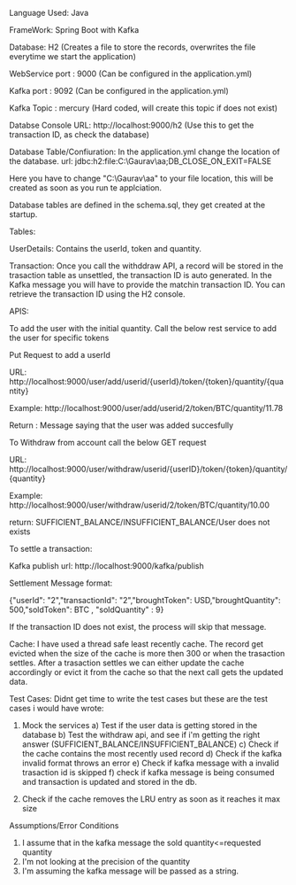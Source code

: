 Language Used: Java

FrameWork: Spring Boot with Kafka

Database: H2 (Creates a file to store the records, overwrites the file everytime we start the application)

WebService port : 9000 (Can be configured in the application.yml)

Kafka port : 9092 (Can be configured in the application.yml)

Kafka Topic : mercury (Hard coded, will create this topic if does not exist)

Databse Console URL: http://localhost:9000/h2 (Use this to get the transaction ID, as  check the database) 




Database Table/Confiuration:
In the application.yml change the location of the database.
url: jdbc:h2:file:C:\Gaurav\aa;DB_CLOSE_ON_EXIT=FALSE

Here you have to change "C:\Gaurav\aa" to your file location, this will be created as soon as you run te applciation.

Database tables are defined in the schema.sql, they get created at the startup.




Tables:

UserDetails: Contains the userId, token and quantity.

Transaction: Once you call the withddraw API, a record will be stored in the trasaction table as unsettled, the 
transaction ID is auto generated. In the Kafka message you will have to provide the matchin transaction ID.
You can retrieve the transaction ID using the H2 console.


APIS:


To add the user with the initial quantity. Call the below rest service to add the user for specific tokens

Put Request to add a userId

URL: http://localhost:9000/user/add/userid/{userId}/token/{token}/quantity/{quantity}

Example: http://localhost:9000/user/add/userid/2/token/BTC/quantity/11.78	

Return : Message saying that the user was added succesfully


To Withdraw from account call the below GET request

URL: http://localhost:9000/user/withdraw/userid/{userID}/token/{token}/quantity/{quantity}

Example: http://localhost:9000/user/withdraw/userid/2/token/BTC/quantity/10.00

return: SUFFICIENT_BALANCE/INSUFFICIENT_BALANCE/User does not exists

To settle a transaction: 

Kafka publish url:  http://localhost:9000/kafka/publish

Settlement Message format:

{"userId": "2","transactionId": "2","broughtToken": USD,"broughtQuantity": 500,"soldToken": BTC , "soldQuantity" : 9}

If the transaction ID does not exist, the process will skip that message.

Cache:
I have used a thread safe least recently cache. The record get evicted when the size of the cache is more then 300 or when the trasaction settles.
After a trasaction settles we can either update the cache accordingly or evict it from the cache so that the next call gets the updated data.


Test Cases:
Didnt get time to write the test cases but these are the test cases i would have wrote:
1) Mock the services
 a) Test if the user data is getting stored in the database
 b) Test the withdraw api, and see if i'm getting the right answer (SUFFICIENT_BALANCE/INSUFFICIENT_BALANCE)
 c) Check if the cache contains the most recently used record
 d) Check if the kafka invalid format throws an error
 e) Check if kafka message with a invalid trasaction id is skipped
 f) check if kafka message is being consumed and transaction is updated and stored in the db.
 
2) Check if the cache removes the LRU entry as soon as it reaches it max size
 

Assumptions/Error Conditions
1) I assume that in the kafka message the sold quantity<=requested quantity
2) I'm not looking at the precision of the quantity
3) I'm assuming the kafka message will be passed as a string.
